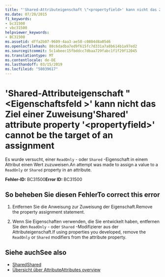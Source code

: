 ```yaml
---
title: "'Shared-Attributeigenschaft \"<propertyfield>' kann nicht das Ziel einer Zuweisung"
ms.date: 07/20/2015
f1_keywords:
- bc31500
- vbc31500
helpviewer_keywords:
- BC31500
ms.assetid: dffa2b07-9609-4aa3-ae58-c0804d8a05d6
ms.openlocfilehash: 88c6dadba7ed9f615fc7d331a7a8b614b1a97ed2
ms.sourcegitcommit: 5c1abeec15fbddcc7dbaa729fabc1f1f29f12045
ms.translationtype: MT
ms.contentlocale: de-DE
ms.lasthandoff: 03/15/2019
ms.locfileid: "58039617"
---
```

# <a name="shared-attribute-property-propertyfield-cannot-be-the-target-of-an-assignment"></a><span data-ttu-id="b75bd-102">'Shared-Attributeigenschaft "\<Eigenschaftsfeld >' kann nicht das Ziel einer Zuweisung</span><span class="sxs-lookup"><span data-stu-id="b75bd-102">'Shared' attribute property '\<propertyfield>' cannot be the target of an assignment</span></span>
<span data-ttu-id="b75bd-103">Es wurde versucht, einer `ReadOnly` - oder `Shared` -Eigenschaft in einem Attribut einen Wert zuzuweisen.</span><span class="sxs-lookup"><span data-stu-id="b75bd-103">An attempt was made to assign a value to a `ReadOnly` or `Shared` property in an attribute.</span></span>  
  
 <span data-ttu-id="b75bd-104">**Fehler-ID:** BC31500</span><span class="sxs-lookup"><span data-stu-id="b75bd-104">**Error ID:** BC31500</span></span>  
  
## <a name="to-correct-this-error"></a><span data-ttu-id="b75bd-105">So beheben Sie diesen Fehler</span><span class="sxs-lookup"><span data-stu-id="b75bd-105">To correct this error</span></span>  
  
1.  <span data-ttu-id="b75bd-106">Entfernen Sie die Anweisung zur Zuweisung der Eigenschaft.</span><span class="sxs-lookup"><span data-stu-id="b75bd-106">Remove the property assignment statement.</span></span>  
  
2.  <span data-ttu-id="b75bd-107">Wenn Sie Eigenschaften verwenden, die Sie entwickelt haben, entfernen Sie den `ReadOnly` - oder `Shared` -Modifizierer aus der Attributeigenschaft.</span><span class="sxs-lookup"><span data-stu-id="b75bd-107">If using properties you developed, remove the `ReadOnly` or `Shared` modifiers from the attribute property.</span></span>  
  
## <a name="see-also"></a><span data-ttu-id="b75bd-108">Siehe auch</span><span class="sxs-lookup"><span data-stu-id="b75bd-108">See also</span></span>

- [<span data-ttu-id="b75bd-109">Shared</span><span class="sxs-lookup"><span data-stu-id="b75bd-109">Shared</span></span>](../../visual-basic/language-reference/modifiers/shared.md)
- [<span data-ttu-id="b75bd-110">Übersicht über Attribute</span><span class="sxs-lookup"><span data-stu-id="b75bd-110">Attributes overview</span></span>](~/docs/visual-basic/programming-guide/concepts/attributes/index.md)
